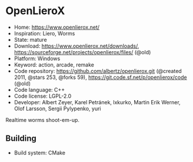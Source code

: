 # OpenLieroX

- Home: https://www.openlierox.net/
- Inspiration: Liero, Worms
- State: mature
- Download: https://www.openlierox.net/downloads/, https://sourceforge.net/projects/openlierox/files/ (@old)
- Platform: Windows
- Keyword: action, arcade, remake
- Code repository: https://github.com/albertz/openlierox.git (@created 2011, @stars 253, @forks 59), https://git.code.sf.net/p/openlierox/code (@old)
- Code language: C++
- Code license: LGPL-2.0
- Developer: Albert Zeyer, Karel Petránek, lxkurko, Martin Erik Werner, Olof Larsson, Sergii Pylypenko, yuri

Realtime worms shoot-em-up.

## Building

- Build system: CMake
